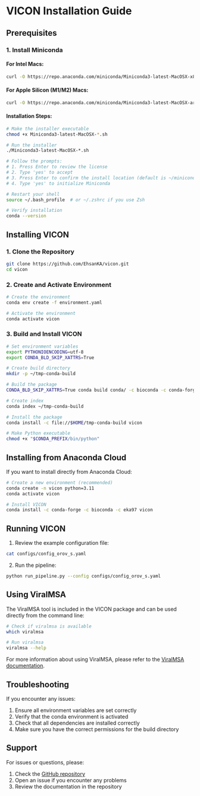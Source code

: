 # VICON Installation Guide

## Prerequisites

### 1. Install Miniconda

#### For Intel Macs:
```bash
curl -O https://repo.anaconda.com/miniconda/Miniconda3-latest-MacOSX-x86_64.sh
```

#### For Apple Silicon (M1/M2) Macs:
```bash
curl -O https://repo.anaconda.com/miniconda/Miniconda3-latest-MacOSX-arm64.sh
```

#### Installation Steps:
```bash
# Make the installer executable
chmod +x Miniconda3-latest-MacOSX-*.sh

# Run the installer
./Miniconda3-latest-MacOSX-*.sh

# Follow the prompts:
# 1. Press Enter to review the license
# 2. Type 'yes' to accept
# 3. Press Enter to confirm the install location (default is ~/miniconda3)
# 4. Type 'yes' to initialize Miniconda

# Restart your shell
source ~/.bash_profile  # or ~/.zshrc if you use Zsh

# Verify installation
conda --version
```

## Installing VICON

### 1. Clone the Repository
```bash
git clone https://github.com/EhsanKA/vicon.git
cd vicon
```

### 2. Create and Activate Environment
```bash
# Create the environment
conda env create -f environment.yaml

# Activate the environment
conda activate vicon
```

### 3. Build and Install VICON
```bash
# Set environment variables
export PYTHONIOENCODING=utf-8
export CONDA_BLD_SKIP_XATTRS=True

# Create build directory
mkdir -p ~/tmp-conda-build

# Build the package
CONDA_BLD_SKIP_XATTRS=True conda build conda/ -c bioconda -c conda-forge --croot ~/tmp-conda-build

# Create index
conda index ~/tmp-conda-build

# Install the package
conda install -c file://$HOME/tmp-conda-build vicon

# Make Python executable
chmod +x "$CONDA_PREFIX/bin/python"
```

## Installing from Anaconda Cloud

If you want to install directly from Anaconda Cloud:

```bash
# Create a new environment (recommended)
conda create -n vicon python=3.11
conda activate vicon

# Install VICON
conda install -c conda-forge -c bioconda -c eka97 vicon
```

## Running VICON

1. Review the example configuration file:
```bash
cat configs/config_orov_s.yaml
```

2. Run the pipeline:
```bash
python run_pipeline.py --config configs/config_orov_s.yaml
```

## Using ViralMSA

The ViralMSA tool is included in the VICON package and can be used directly from the command line:

```bash
# Check if viralmsa is available
which viralmsa

# Run viralmsa
viralmsa --help
```

For more information about using ViralMSA, please refer to the [ViralMSA documentation](https://github.com/niemasd/ViralMSA).

## Troubleshooting

If you encounter any issues:
1. Ensure all environment variables are set correctly
2. Verify that the conda environment is activated
3. Check that all dependencies are installed correctly
4. Make sure you have the correct permissions for the build directory

## Support

For issues or questions, please:
1. Check the [GitHub repository](https://github.com/EhsanKA/vicon)
2. Open an issue if you encounter any problems
3. Review the documentation in the repository 